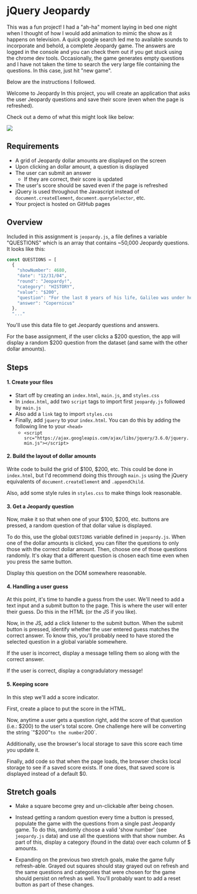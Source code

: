 # jQuery Jeopardy

This was a fun project! I had a "ah-ha" moment laying in bed one night when I thought of how I would add animation to mimic the show as it happens on television. A quick google search led me to available sounds to incorporate and behold, a complete Jeopardy game. The answers are logged in the console and you can check them out if you get stuck using the chrome dev tools. Occasionally, the game generates empty questions and I have not taken the time to search the very large file containing the questions. In this case, just hit "new game".

Below are the instructions I followed.

Welcome to Jeopardy In this project, you will create an application that asks the user Jeopardy questions and save their score (even when the page is refreshed).

Check out a demo of what this might look like below:

<img src="demo.gif"/>

## Requirements

- A grid of Jeopardy dollar amounts are displayed on the screen
- Upon clicking an dollar amount, a question is displayed
- The user can submit an answer
  - If they are correct, their score is updated
- The user's score should be saved even if the page is refreshed
- jQuery is used throughout the Javascript instead of `document.createElement`, `document.querySelector`, etc.
- Your project is hosted on GitHub pages

## Overview

Included in this assignment is `jeopardy.js`, a file defines a variable "QUESTIONS" which is an array that contains ~50,000 Jeopardy questions. It looks like this:

```javascript
const QUESTIONS = [
  {
    "showNumber": 4680,
    "date": "12/31/04",
    "round": "Jeopardy!",
    "category": "HISTORY",
    "value": "$200",
    "question": "For the last 8 years of his life, Galileo was under house arrest for espousing this man's theory",
    "answer": "Copernicus"
  },
  "..."
```

You'll use this data file to get Jeopardy questions and answers.

For the base assignment, if the user clicks a $200 question, the app will display a random $200 question from the dataset (and same with the other dollar amounts).

## Steps

#### 1. Create your files

- Start off by creating an `index.html`, `main.js`, and `styles.css`
- In `index.html`, add two `script` tags to import first `jeopardy.js` followed by `main.js`
- Also add a `link` tag to import `styles.css`
- Finally, add `jquery` to your `index.html`. You can do this by adding the following line to your `<head>`
  - `<script src="https://ajax.googleapis.com/ajax/libs/jquery/3.6.0/jquery.min.js"></script>`

#### 2. Build the layout of dollar amounts

Write code to build the grid of $100, $200, etc. This could be done in `index.html`, but I'd recommend doing this through `main.js` using the jQuery equivalents of `document.createElement` and `.appendChild`.

Also, add some style rules in `styles.css` to make things look reasonable.

#### 3. Get a Jeopardy question

Now, make it so that when one of your $100, $200, etc. buttons are pressed, a random question of that dollar value is displayed.

To do this, use the global `QUESTIONS` variable defined in `jeopardy.js`. When one of the dollar amounts is clicked, you can filter the questions to only those with the correct dollar amount. Then, choose one of those questions randomly. It's okay that a different question is chosen each time even when you press the same button.

Display this question on the DOM somewhere reasonable.

#### 4. Handling a user guess

At this point, it's time to handle a guess from the user. We'll need to add a text input and a submit button to the page. This is where the user will enter their guess. Do this in the HTML (or the JS if you like).

Now, in the JS, add a click listener to the submit button. When the submit button is pressed, identify whether the user entered guess matches the correct answer. To know this, you'll probably need to have stored the selected question in a global variable somewhere.

If the user is incorrect, display a message telling them so along with the correct answer.

If the user is correct, display a congradulatory message!

#### 5. Keeping score

In this step we'll add a score indicator.

First, create a place to put the score in the HTML.

Now, anytime a user gets a question right, add the score of that question (i.e.: $200) to the user's total score. One challenge here will be converting the string `"$200"` to the number `200`.

Additionally, use the browser's local storage to save this score each time you update it.

Finally, add code so that when the page loads, the browser checks local storage to see if a saved score exists. If one does, that saved score is displayed instead of a default $0.

## Stretch goals

- Make a square become grey and un-clickable after being chosen.

- Instead getting a random question every time a button is pressed, populate the game with the questions from a single past Jeopardy game. To do this, randomly choose a valid 'show number' (see `jeopardy.js` data) and use all the questions with that show number. As part of this, display a category (found in the data) over each column of $ amounts.

- Expanding on the previous two stretch goals, make the game fully refresh-able. Grayed out squares should stay grayed out on refresh and the same questions and categories that were chosen for the game should persist on refresh as well. You'll probably want to add a reset button as part of these changes.

